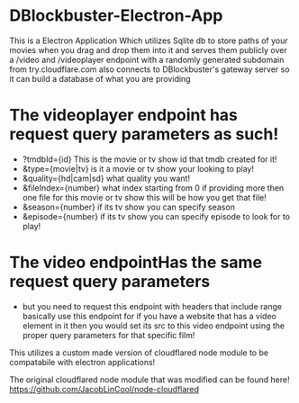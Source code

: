 # DBlockbuster-Electron-App
This is a Electron Application Which utilizes Sqlite db to store paths of your movies when you drag and drop them into it and serves them publicly over a /video and /videoplayer endpoint with a randomly generated subdomain from try.cloudflare.com also connects to DBlockbuster's gateway server so it can build a database of what you are providing


# The videoplayer endpoint has request query parameters as such!
- ?tmdbId={id} This is the movie or tv show id that tmdb created for it!
- &type={movie|tv} is it a movie or tv show your looking to play!
- &quality={hd|cam|sd} what quality you want!
- &fileIndex={number} what index starting from 0 if providing more then one file for this movie or tv show this will be how you get that file!
- &season={number} if its tv show you can specify season
- &episode={number} if its tv show you can specify episode to look for to play!

# The video endpointHas the same request query parameters
- but you need to request this endpoint with headers that include range basically use this endpoint for if you have a website that has a video element in it then you would set its src to this video endpoint using the proper query parameters for that specific film!

This utilizes a custom made version of cloudflared node module to be compatabile with electron applications!

The original cloudflared node module that was modified can be found here!
https://github.com/JacobLinCool/node-cloudflared
